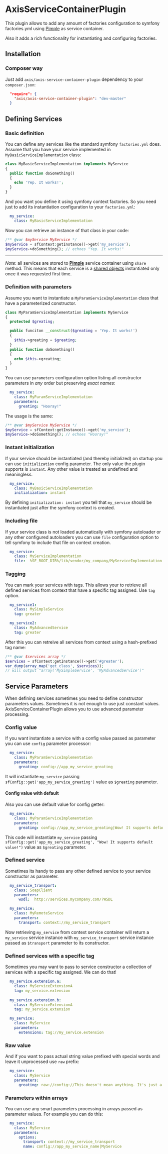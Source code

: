AxisServiceContainerPlugin
==========================

This plugin allows to add any amount of factories configuration to symfony factories.yml using [Pimple](http://pimple.sensiolabs.org/) as service container.

Also it adds a rich functionality for instantiating and configuring factories.

Installation
------------

### Composer way

Just add `axis/axis-service-container-plugin` dependency to your `composer.json`:
```json
  "require": {
    "axis/axis-service-container-plugin": "dev-master"
  }
```

Defining Services
-----------------

### Basic definition

You can define any services like the standard symfony `factories.yml` does.
Assume that you have your service implemented in `MyBasicServiceImplementation` class:

```php
class MyBasicServiceImplementation implements MyService
{
  public function doSomething()
  {
    echo 'Yep. It works!';
  }
}
```

And you want you define it using symfony context factories. So you need just to add its instantiation configuration to your `factories.yml`:

```yml
  my_service:
    class: MyBasicServiceImplementation
```

Now you can retrieve an instance of that class in your code:

```php
/** @var $myService MyService */
$myService = sfContext:getInstance()->get('my_service');
$myService->doSomething(); // echoes "Yep. It works!"
```

----------------------------------
*Note*: all services are stored to [**Pimple**](http://pimple.sensiolabs.org/) service container using `share` method. This means that each service is a [shared objects](http://pimple.sensiolabs.org/#defining-shared-objects) instantiated only once it was requested first time.

### Definition with parameters

Assume you want to instantiate a `MyParamServiceImplementation` class that have a parameterized constructor.

```php
class MyParamServiceImplementation implements MyService
{
  protected $greating;

  public funciton __construct($greating = 'Yep. It works!')
  {
    $this->greating = $greating;
  }
  public function doSomething()
  {
    echo $this->greating;
  }
}
```

You can use `parameters` configuration option listing all constructor parameters in *any* order but preserving *exact names*:

```yml
  my_service:
    class: MyParamServiceImplementation
    parameters:
      greating: "Hooray!"
```

The usage is the same:

```php
/** @var $myService MyService */
$myService = sfContext:getInstance()->get('my_service');
$myService->doSomething(); // echoes "Hooray!"
```

### Instant initialization

If your service should be instantiated (and thereby initialized) on startup you can use `initialization` config parameter. The only value the plugin supports is `instant`. Any other value is treated as undefined and meaningless.

```yml
  my_service:
    class: MyBasicServiceImplementation
    initialization: instant
```

By defining `initialization: instant` you tell that `my_service` should be instantiated just after the symfony context is created.

### Including file

If your service class is not loaded automatically with symfony autoloader or any other configured autoloaders you can use `file` configuration option to tell symfony to include that file on context creation.

```yml
  my_service:
    class: MyServiceImplementation
    file:  %SF_ROOT_DIR%/lib/vendor/my_company/MyServiceImplementation.php
```

### Tagging

You can mark your services with tags. This allows your to retrieve all defined services from context that have a specific tag assigned. Use `tag` option.

```yml
  my_service1:
    class: MySimpleService
    tag: greater

  my_service2:
    class: MyAdvancedService
    tag: greater
```

After this you can retreive all services from context using a hash-prefixed tag name:

```php
/** @var $services array */
$services = sfContext:getInstance()->get('#greater');
var_dump(array_map('get_class', $services)); 
// will output "array('MySimpleService', 'MyAdvancedService')"
```

Service Parameters
------------------

When defining services sometimes you need to define constructor parameters values. Sometimes it is not enough to use just constant values. AxisServiceContainerPlugin allows you to use advanced parameter processing.

### Config value
If you want instantiate a service with a config value passed as parameter you can use `config` parameter processor:

```yml
  my_service:
    class: MyParamServiceImplementation
    parameters:
      greating: config://app_my_service_greating

```

It will instantiate `my_service` passing `sfConfig::get('app_my_service_greating')` value as `$greating` parameter.

#### Config value with default
Also you can use default value for config getter:

```yml
  my_service:
    class: MyParamServiceImplementation
    parameters:
      greating: config://app_my_service_greating|Wow! It supports default value!

```

This code will instantiate `my_service` passing `sfConfig::get('app_my_service_greating', "Wow! It supports default value!")` value as `$greating` parameter.

### Defined service
Sometimes its handy to pass any other defined service to your service constructor as parameter.

```yml
  my_service_transport:
    class: SoapClient
    parameters:
      wsdl:  http://services.mycompany.com/?WSDL

  my_service:
    class: MyRemoteService
    parameters:
      transport: context://my_service_transport
```

Now retrieving `my_service` from context service container will return a `my_service` service instance with `my_service_transport` service instance passed as `$transport` parameter to its constructor.

### Defined services with a specific tag
Sometimes you may want to pass to service constructor a collection of services with a specific tag assigned. We can do that!

```yml
  my_service.extension.a:
    class: MyServiceExtensionA
    tag: my_service.extension
  
  my_service.extension.b:
    class: MyServiceExtensionA
    tag: my_service.extension

  my_service: 
    class: MyService
    parameters:
      extensions: tag://my_service.extension
```

### Raw value
And if you want to pass actual string value prefixed with special words and leave it unprocessed use `raw` prefix:

```yml
  my_service:
    class: MyService
    parameters:
      greating: raw://config://This doesn't mean anything. It's just a string value
```

### Parameters within arrays
You can use any smart parameters processing in arrays passed as parameter values. For example you can do this:

```yml 
  my_service:
    class: MyService
    parameters:
      options:
        transport: context://my_service_transport
        name: config://app_my_service_name|MyService
```